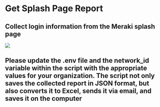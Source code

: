 # Get Splash Page Report
## Collect login information from the Meraki splash page

![](https://www.myitassurance.com/wp-content/uploads/2019/08/cisco-meraki-logo-650.jpg)

## Please update the .env file and the network_id variable within the script with the appropriate values for your organization. The script not only saves the collected report in JSON format, but also converts it to Excel, sends it via email, and saves it on the computer
